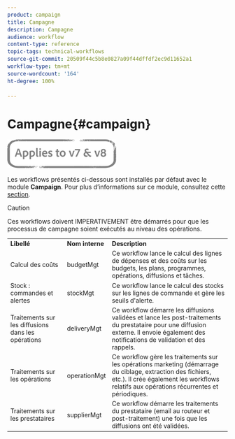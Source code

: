 ```yaml
---
product: campaign
title: Campagne
description: Campagne
audience: workflow
content-type: reference
topic-tags: technical-workflows
source-git-commit: 20509f44c5b8e0827a09f44dffdf2ec9d11652a1
workflow-type: tm+mt
source-wordcount: '164'
ht-degree: 100%

---
```



# Campagne{#campaign}

![](../../assets/common.svg)

Les workflows présentés ci-dessous sont installés par défaut avec le module **Campaign**. Pour plus d’informations sur ce module, consultez cette [section](../../campaign/using/designing-marketing-campaigns.md).

>[!CAUTION]
>
>Ces workflows doivent IMPERATIVEMENT être démarrés pour que les processus de campagne soient exécutés au niveau des opérations.

<table> 
 <tbody> 
  <tr> 
   <td> <strong>Libellé</strong><br /> </td> 
   <td> <strong>Nom interne</strong><br /> </td> 
   <td> <strong>Description</strong><br /> </td> 
  </tr> 
  <tr> 
   <td> <span class="uicontrol">Calcul des coûts</span> <br /> </td> 
   <td> <span class="uicontrol">budgetMgt</span> <br /> </td> 
   <td> Ce workflow lance le calcul des lignes de dépenses et des coûts sur les budgets, les plans, programmes, opérations, diffusions et tâches.<br /> </td> 
  </tr> 
  <tr> 
   <td> <span class="uicontrol">Stock : commandes et alertes</span> <br /> </td> 
   <td> <span class="uicontrol">stockMgt</span> <br /> </td> 
   <td> Ce workflow lance le calcul des stocks sur les lignes de commande et gère les seuils d'alerte.<br /> </td> 
  </tr> 
  <tr> 
   <td> <span class="uicontrol">Traitements sur les diffusions dans les opérations</span> <br /> </td> 
   <td> <span class="uicontrol">deliveryMgt</span> <br /> </td> 
   <td> Ce workflow démarre les diffusions validées et lance les post-traitements du prestataire pour une diffusion externe. Il envoie également des notifications de validation et des rappels.<br /> </td> 
  </tr> 
  <tr> 
   <td> <span class="uicontrol">Traitements sur les opérations</span> <br /> </td> 
   <td> <span class="uicontrol">operationMgt</span> <br /> </td> 
   <td> Ce workflow gère les traitements sur les opérations marketing (démarrage du ciblage, extraction des fichiers, etc.). Il crée également les workflows relatifs aux opérations récurrentes et périodiques.<br /> </td> 
  </tr> 
  <tr> 
   <td> <span class="uicontrol">Traitements sur les prestataires</span> <br /> </td> 
   <td> <span class="uicontrol">supplierMgt</span> <br /> </td> 
   <td> Ce workflow démarre les traitements du prestataire (email au routeur et post-traitement) une fois que les diffusions ont été validées. <br /> </td> 
  </tr> 
 </tbody> 
</table>

